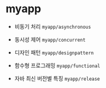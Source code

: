 # myapp
* 비동기 처리
`myapp/asynchronous`

* 동시성 제어
`myapp/concurrent`

* 디자인 패턴
`myapp/designpattern`

* 함수형 프로그래밍
`myapp/functional`

* 자바 최신 버전별 특징
`myapp/release`
